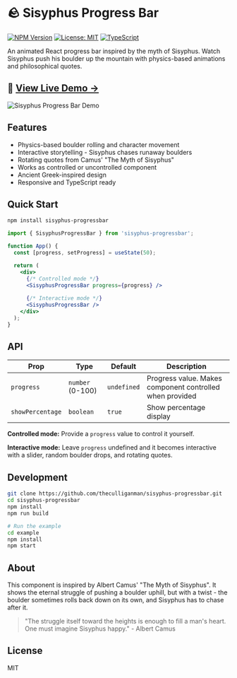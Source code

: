 # 🪨 Sisyphus Progress Bar

[![NPM Version](https://img.shields.io/npm/v/sisyphus-progressbar)](https://www.npmjs.com/package/sisyphus-progressbar)
[![License: MIT](https://img.shields.io/badge/License-MIT-yellow.svg)](https://opensource.org/licenses/MIT)
[![TypeScript](https://img.shields.io/badge/TypeScript-Ready-blue.svg)](https://www.typescriptlang.org/)

An animated React progress bar inspired by the myth of Sisyphus. Watch Sisyphus push his boulder up the mountain with physics-based animations and philosophical quotes.

## 🌟 [**View Live Demo →**](https://theculliganman.github.io/sisyphus-progressbar)

![Sisyphus Progress Bar Demo](https://raw.githubusercontent.com/theculliganman/sisyphus-progressbar/main/demo.gif)

## Features

- Physics-based boulder rolling and character movement
- Interactive storytelling - Sisyphus chases runaway boulders 
- Rotating quotes from Camus' "The Myth of Sisyphus"
- Works as controlled or uncontrolled component
- Ancient Greek-inspired design
- Responsive and TypeScript ready

## Quick Start

```bash
npm install sisyphus-progressbar
```

```jsx
import { SisyphusProgressBar } from 'sisyphus-progressbar';

function App() {
  const [progress, setProgress] = useState(50);

  return (
    <div>
      {/* Controlled mode */}
      <SisyphusProgressBar progress={progress} />
      
      {/* Interactive mode */}
      <SisyphusProgressBar />
    </div>
  );
}
```

## API

| Prop | Type | Default | Description |
|------|------|---------|-------------|
| `progress` | `number` (0-100) | `undefined` | Progress value. Makes component controlled when provided |
| `showPercentage` | `boolean` | `true` | Show percentage display |

**Controlled mode:** Provide a `progress` value to control it yourself.

**Interactive mode:** Leave `progress` undefined and it becomes interactive with a slider, random boulder drops, and rotating quotes.

## Development

```bash
git clone https://github.com/theculliganman/sisyphus-progressbar.git
cd sisyphus-progressbar
npm install
npm run build

# Run the example
cd example
npm install  
npm start
```

## About

This component is inspired by Albert Camus' "The Myth of Sisyphus". It shows the eternal struggle of pushing a boulder uphill, but with a twist - the boulder sometimes rolls back down on its own, and Sisyphus has to chase after it.

> "The struggle itself toward the heights is enough to fill a man's heart. One must imagine Sisyphus happy." - Albert Camus

## License

MIT
